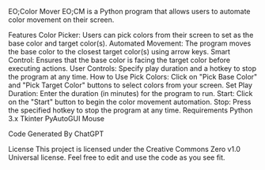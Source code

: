 EO;Color Mover
EO;CM is a Python program that allows users to automate color movement on their screen.

Features
Color Picker: Users can pick colors from their screen to set as the base color and target color(s).
Automated Movement: The program moves the base color to the closest target color(s) using arrow keys.
Smart Control: Ensures that the base color is facing the target color before executing actions.
User Controls: Specify play duration and a hotkey to stop the program at any time.
How to Use
Pick Colors: Click on "Pick Base Color" and "Pick Target Color" buttons to select colors from your screen.
Set Play Duration: Enter the duration (in minutes) for the program to run.
Start: Click on the "Start" button to begin the color movement automation.
Stop: Press the specified hotkey to stop the program at any time.
Requirements
Python 3.x
Tkinter
PyAutoGUI
Mouse


Code Generated By ChatGPT

License
This project is licensed under the Creative Commons Zero v1.0 Universal license. Feel free to edit and use the code as you see fit.


